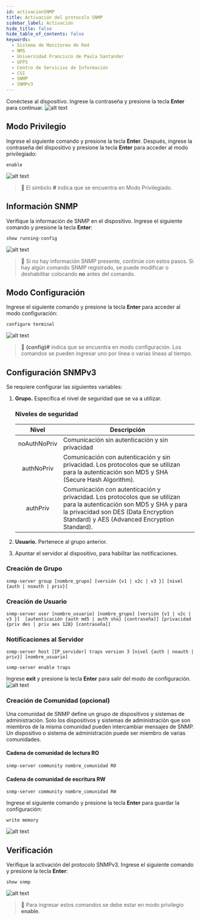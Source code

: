 ```yaml
---
id: activacionSNMP
title: Activación del protocolo SNMP
sidebar_label: Activación
hide_title: false
hide_table_of_contents: false
keywords:
  - Sistema de Monitoreo de Red
  - NMS
  - Universidad Francisco de Paula Santander
  - UFPS
  - Centro de Servicios de Información
  - CSI
  - SNMP
  - SNMPv3
---
```

Conéctese al dispositivo. Ingrese la contraseña y presione la tecla **Enter** para continuar.
![alt text](../img/consola1.png)

## Modo Privilegio
Ingrese el siguiente comando y presione la tecla **Enter**. Después, ingrese la contraseña del dispositivo y presione la tecla **Enter** para acceder al modo privilegiado:

```console
enable
```

![alt text](../img/consola2.png)

> :pushpin: El símbolo **#** indica que se encuentra en Modo Privilegiado.

## Información SNMP
Verifique la información de SNMP en el dispositivo. Ingrese el siguiente comando y presione la tecla **Enter**:

```console
show running-config
```

![alt text](../img/snmp1.png)

> :pushpin: Si no hay información SNMP presente, continúe con estos pasos. Si hay algún comando SNMP registrado, se puede modificar o deshabilitar colocando **no** antes del comando.

## Modo Configuración
Ingrese el siguiente comando y presione la tecla **Enter** para acceder al modo configuración:

```console
configure terminal
```

![alt text](../img/snmp2.png)

> :pushpin: **(config)#** indica que se encuentra en modo configuración. Los comandos se pueden ingresar uno por línea o varias líneas al tiempo.

## Configuración SNMPv3
Se requiere configurar las siguientes variables:

1. **Grupo.** Especifica el nivel de seguridad que se va a utilizar.

    ### Niveles de seguridad
    | Nivel        | Descripción |
    | :----------: | ----------- |
    | noAuthNoPriv | Comunicación sin autenticación y sin privacidad |
    | authNoPriv   | Comunicación con autenticación y sin privacidad. Los protocolos que se utilizan para la autenticación son MD5 y SHA (Secure Hash Algorithm). |
    | authPriv     | Comunicación con autenticación y privacidad. Los protocolos que se utilizan para la autenticación son MD5 y SHA y para la privacidad son DES (Data Encryption Standard) y AES (Advanced Encryption Standard). |

2. **Usuario.** Pertenece al grupo anterior.

3. Apuntar el servidor al dispositivo, para habilitar las notificaciones.

### Creación de Grupo
```console
snmp-server group [nombre_grupo] [versión {v1 | v2c | v3 }] [nivel {auth | noauth | priv}]

```

### Creación de Usuario
```console
snmp-server user [nombre_usuario] [nombre_grupo] [versión {v1 | v2c | v3 }]  [autenticación {auth md5 | auth sha} [contraseña]] [privacidad {priv des | priv aes 128} [contraseña]]
```

### Notificaciones al Servidor
```console
snmp-server host [IP_servidor] traps version 3 [nivel {auth | noauth | priv}] [nombre_usuario]
```

```console
snmp-server enable traps
```

Ingrese **exit** y presione la tecla **Enter** para salir del modo de configuración.
![alt text](../img/snmp3.png)

### Creación de Comunidad (opcional)
Una comunidad de SNMP define un grupo de dispositivos y sistemas de administración. Solo los dispositivos y sistemas de administración que son miembros de la misma comunidad pueden intercambiar mensajes de SNMP. Un dispositivo o sistema de administración puede ser miembro de varias comunidades.

#### Cadena de comunidad de lectura RO
```console
snmp-server community nombre_comunidad RO
```

#### Cadena de comunidad de escritura RW
```console
snmp-server community nombre_comunidad RW
```

Ingrese el siguiente comando y presione la tecla **Enter** para guardar la configuración:

```console
write memory
```

![alt text](../img/snmp4.png)


## Verificación
Verifique la activación del protocolo SNMPv3. Ingrese el siguiente comando y presione la tecla **Enter**:

```console
show snmp
```

![alt text](../img/snmp5.png)

> :pushpin: Para ingresar estos comandos se debe estar en modo privilegio **enable**.
